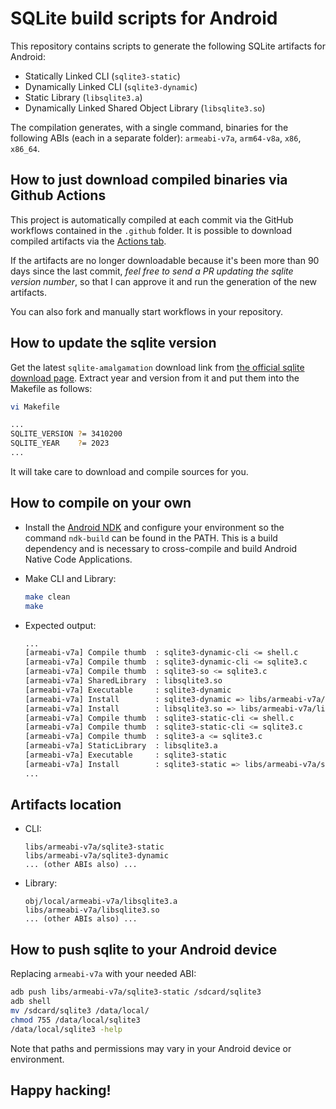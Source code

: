 # SQLite build scripts for Android

This repository contains scripts to generate the following SQLite artifacts for Android:
- Statically Linked CLI (`sqlite3-static`)
- Dynamically Linked CLI (`sqlite3-dynamic`)
- Static Library (`libsqlite3.a`)
- Dynamically Linked Shared Object Library (`libsqlite3.so`)

The compilation generates, with a single command, binaries for the following ABIs (each in a separate folder): `armeabi-v7a`, `arm64-v8a`, `x86`, `x86_64`.


## How to just download compiled binaries via Github Actions

This project is automatically compiled at each commit via the GitHub workflows contained in the `.github` folder.
It is possible to download compiled artifacts via the [Actions tab](https://github.com/jacopotediosi/sqlite3-android/actions).

If the artifacts are no longer downloadable because it's been more than 90 days since the last commit, *feel free to send a PR updating the sqlite version number*, so that I can approve it and run the generation of the new artifacts.

You can also fork and manually start workflows in your repository.


## How to update the sqlite version

Get the latest `sqlite-amalgamation` download link from [the official sqlite download page](http://www.sqlite.org/download.html).
Extract year and version from it and put them into the Makefile as follows:

```bash
vi Makefile

...
SQLITE_VERSION ?= 3410200
SQLITE_YEAR    ?= 2023
...
```

It will take care to download and compile sources for you.


## How to compile on your own

- Install the [Android NDK](https://developer.android.com/ndk/downloads/index.html) and configure your environment so the command `ndk-build` can be found in the PATH.
This is a build dependency and is necessary to cross-compile and build Android Native Code Applications.

- Make CLI and Library:
  ```bash
  make clean
  make
  ```

- Expected output:
  ```bash
  ...
  [armeabi-v7a] Compile thumb  : sqlite3-dynamic-cli <= shell.c
  [armeabi-v7a] Compile thumb  : sqlite3-dynamic-cli <= sqlite3.c
  [armeabi-v7a] Compile thumb  : sqlite3-so <= sqlite3.c
  [armeabi-v7a] SharedLibrary  : libsqlite3.so
  [armeabi-v7a] Executable     : sqlite3-dynamic
  [armeabi-v7a] Install        : sqlite3-dynamic => libs/armeabi-v7a/sqlite3-dynamic
  [armeabi-v7a] Install        : libsqlite3.so => libs/armeabi-v7a/libsqlite3.so
  [armeabi-v7a] Compile thumb  : sqlite3-static-cli <= shell.c
  [armeabi-v7a] Compile thumb  : sqlite3-static-cli <= sqlite3.c
  [armeabi-v7a] Compile thumb  : sqlite3-a <= sqlite3.c
  [armeabi-v7a] StaticLibrary  : libsqlite3.a
  [armeabi-v7a] Executable     : sqlite3-static
  [armeabi-v7a] Install        : sqlite3-static => libs/armeabi-v7a/sqlite3-static
  ...
  ```


## Artifacts location

- CLI:
  ```
  libs/armeabi-v7a/sqlite3-static
  libs/armeabi-v7a/sqlite3-dynamic
  ... (other ABIs also) ...
  ```

- Library:
  ```
  obj/local/armeabi-v7a/libsqlite3.a
  libs/armeabi-v7a/libsqlite3.so
  ... (other ABIs also) ...
  ```


## How to push sqlite to your Android device

Replacing `armeabi-v7a` with your needed ABI:

```bash
adb push libs/armeabi-v7a/sqlite3-static /sdcard/sqlite3
adb shell
mv /sdcard/sqlite3 /data/local/
chmod 755 /data/local/sqlite3
/data/local/sqlite3 -help
```

Note that paths and permissions may vary in your Android device or environment.


## Happy hacking!
